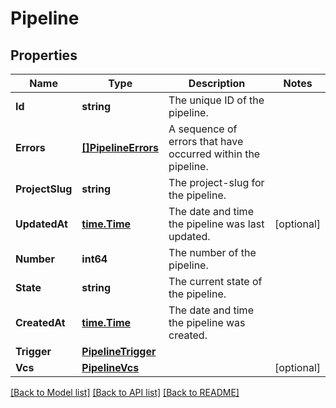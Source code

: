 # Pipeline

## Properties

Name | Type | Description | Notes
------------ | ------------- | ------------- | -------------
**Id** | **string** | The unique ID of the pipeline. | 
**Errors** | [**[]PipelineErrors**](Pipeline_errors.md) | A sequence of errors that have occurred within the pipeline. | 
**ProjectSlug** | **string** | The project-slug for the pipeline. | 
**UpdatedAt** | [**time.Time**](time.Time.md) | The date and time the pipeline was last updated. | [optional] 
**Number** | **int64** | The number of the pipeline. | 
**State** | **string** | The current state of the pipeline. | 
**CreatedAt** | [**time.Time**](time.Time.md) | The date and time the pipeline was created. | 
**Trigger** | [**PipelineTrigger**](Pipeline_trigger.md) |  | 
**Vcs** | [**PipelineVcs**](Pipeline_vcs.md) |  | [optional] 

[[Back to Model list]](../README.md#documentation-for-models) [[Back to API list]](../README.md#documentation-for-api-endpoints) [[Back to README]](../README.md)


